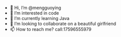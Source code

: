 - 👋 Hi, I’m @mengguoying
- 👀 I’m interested in code
- 🌱 I’m currently learning Java
- 💞️ I’m looking to collaborate on a beautiful girlfriend
- 📫 How to reach me? call:17596555979

<!---
mengguoying1/mengguoying1 is a ✨ special ✨ repository because its `README.md` (this file) appears on your GitHub profile.
You can click the Preview link to take a look at your changes.
--->

